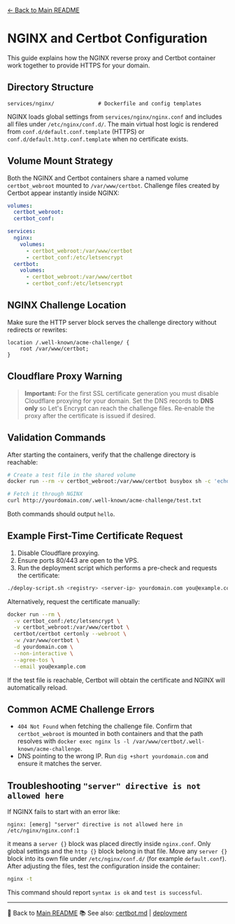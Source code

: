 [← Back to Main README](../README.md)

# NGINX and Certbot Configuration

This guide explains how the NGINX reverse proxy and Certbot container work together to provide HTTPS for your domain.

## Directory Structure

```
services/nginx/              # Dockerfile and config templates
```

NGINX loads global settings from `services/nginx/nginx.conf` and includes all files under `/etc/nginx/conf.d/`. The main virtual host logic is rendered from `conf.d/default.conf.template` (HTTPS) or `conf.d/default.http.conf.template` when no certificate exists.

## Volume Mount Strategy

Both the NGINX and Certbot containers share a named volume `certbot_webroot` mounted to `/var/www/certbot`. Challenge files created by Certbot appear instantly inside NGINX:

```yaml
volumes:
  certbot_webroot:
  certbot_conf:

services:
  nginx:
    volumes:
      - certbot_webroot:/var/www/certbot
      - certbot_conf:/etc/letsencrypt
  certbot:
    volumes:
      - certbot_webroot:/var/www/certbot
      - certbot_conf:/etc/letsencrypt
```

## NGINX Challenge Location

Make sure the HTTP server block serves the challenge directory without redirects or rewrites:

```nginx
location /.well-known/acme-challenge/ {
    root /var/www/certbot;
}
```

## Cloudflare Proxy Warning

> **Important:** For the first SSL certificate generation you must disable Cloudflare proxying for your domain. Set the DNS records to **DNS only** so Let's Encrypt can reach the challenge files. Re‑enable the proxy after the certificate is issued if desired.

## Validation Commands

After starting the containers, verify that the challenge directory is reachable:

```bash
# Create a test file in the shared volume
docker run --rm -v certbot_webroot:/var/www/certbot busybox sh -c 'echo hello > /var/www/certbot/test.txt'

# Fetch it through NGINX
curl http://yourdomain.com/.well-known/acme-challenge/test.txt
```

Both commands should output `hello`.

## Example First-Time Certificate Request

1. Disable Cloudflare proxying.
2. Ensure ports 80/443 are open to the VPS.
3. Run the deployment script which performs a pre-check and requests the certificate:

```bash
./deploy-script.sh <registry> <server-ip> yourdomain.com you@example.com
```

Alternatively, request the certificate manually:

```bash
docker run --rm \
  -v certbot_conf:/etc/letsencrypt \
  -v certbot_webroot:/var/www/certbot \
  certbot/certbot certonly --webroot \
  -w /var/www/certbot \
  -d yourdomain.com \
  --non-interactive \
  --agree-tos \
  --email you@example.com
```

If the test file is reachable, Certbot will obtain the certificate and NGINX will automatically reload.

## Common ACME Challenge Errors

- `404 Not Found` when fetching the challenge file. Confirm that `certbot_webroot` is mounted in both containers and that the path resolves with `docker exec nginx ls -l /var/www/certbot/.well-known/acme-challenge`.
- DNS pointing to the wrong IP. Run `dig +short yourdomain.com` and ensure it matches the server.

## Troubleshooting `"server" directive is not allowed here`

If NGINX fails to start with an error like:

```
nginx: [emerg] "server" directive is not allowed here in /etc/nginx/nginx.conf:1
```

it means a `server {}` block was placed directly inside `nginx.conf`. Only global settings and the `http {}` block belong in that file. Move any `server {}` block into its own file under `/etc/nginx/conf.d/` (for example `default.conf`). After adjusting the files, test the configuration inside the container:

```bash
nginx -t
```

This command should report `syntax is ok` and `test is successful`.

---
🔗 Back to [Main README](../README.md)
📚 See also: [certbot.md](certbot.md) | [deployment](deployment.md)
